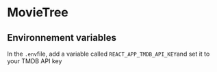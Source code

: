 # MovieTree

## Environnement variables
In the ```.env```file, add a variable called ```REACT_APP_TMDB_API_KEY```and set it to your TMDB API key
